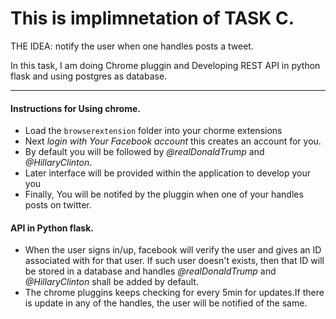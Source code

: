 # This is implimnetation of TASK C.
THE IDEA: notify the user when one handles posts a tweet.

In this task, I am doing Chrome pluggin and Developing REST API in python flask and using postgres as database.

---

#### Instructions for Using chrome.
-   Load the `browserextension` folder into your chorme extensions 
-   Next *login with Your Facebook account* this creates an account for you.
-   By default you will be followed by _@realDonaldTrump_ and _@HillaryClinton_.
-   Later interface will be provided within the application to develop your you
-   Finally, You will be notifed by the pluggin when one of your handles posts on twitter.

#### API in Python flask.
- When the user signs in/up, facebook will verify the user and gives an ID associated with for that user. If such user doesn't exists, then that ID will be stored in a database and handles  _@realDonaldTrump_ and _@HillaryClinton_ shall be added by default.
- The chrome pluggins keeps checking for every 5min for updates.If there is update in any of the handles, the user will be notified of the same.

